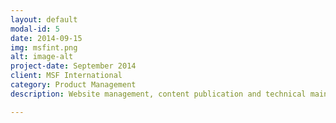 ```yaml
---
layout: default
modal-id: 5
date: 2014-09-15
img: msfint.png
alt: image-alt
project-date: September 2014
client: MSF International
category: Product Management
description: Website management, content publication and technical maintenance for the <a href="https://msf.org">MSF International Website</a>. / Drupal 7, Varnish, Apache Solr, responsive

---
```

